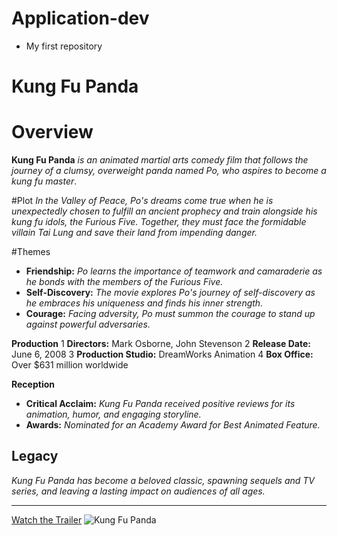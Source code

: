 # Application-dev
- My first repository
# Kung Fu Panda

# Overview
**Kung Fu Panda** *is an animated martial arts comedy film that follows the journey of a clumsy, overweight panda named Po,
who aspires to become a kung fu master*.

#Plot
*In the Valley of Peace, Po's dreams come true when he is unexpectedly chosen to fulfill an ancient prophecy and train alongside 
his kung fu idols, the Furious Five. Together, they must face the formidable villain Tai Lung and save their land from impending danger.*

#Themes
- **Friendship:** *Po learns the importance of teamwork and camaraderie as he bonds with the members of the Furious Five.*
- **Self-Discovery:** *The movie explores Po's journey of self-discovery as he embraces his uniqueness and finds his inner strength.*
- **Courage:** *Facing adversity, Po must summon the courage to stand up against powerful adversaries.*

**Production**
1 **Directors:** Mark Osborne, John Stevenson
2 **Release Date:** June 6, 2008
3 **Production Studio:** DreamWorks Animation
4 **Box Office:** Over $631 million worldwide

**Reception**
- **Critical Acclaim:** *Kung Fu Panda received positive reviews for its animation, humor, and engaging storyline.*
- **Awards:** *Nominated for an Academy Award for Best Animated Feature.*

## Legacy
*Kung Fu Panda has become a beloved classic, spawning sequels and TV series, and leaving a lasting impact on audiences of all ages.*

---
[Watch the Trailer](https://www.example.com)
![Kung Fu Panda](kungfupanda.png)
